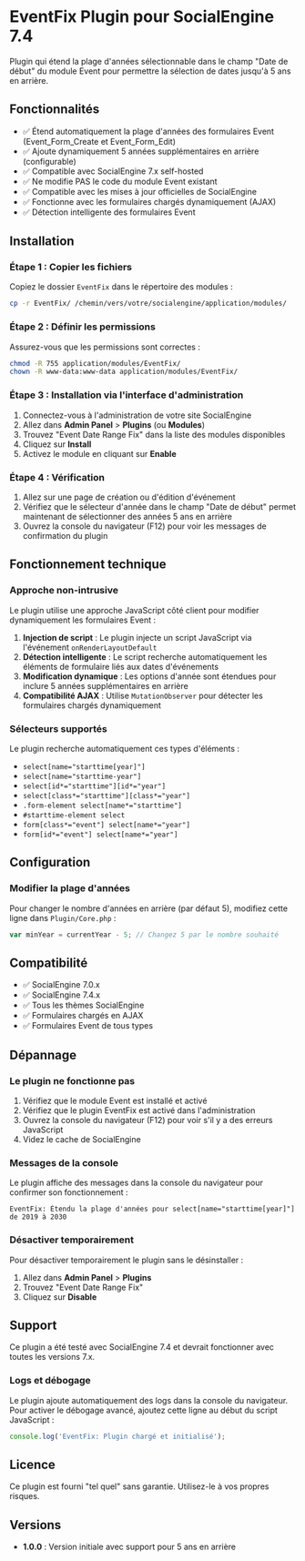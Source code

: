 # EventFix Plugin pour SocialEngine 7.4

Plugin qui étend la plage d'années sélectionnable dans le champ "Date de début" du module Event pour permettre la sélection de dates jusqu'à 5 ans en arrière.

## Fonctionnalités

- ✅ Étend automatiquement la plage d'années des formulaires Event (Event_Form_Create et Event_Form_Edit)
- ✅ Ajoute dynamiquement 5 années supplémentaires en arrière (configurable)
- ✅ Compatible avec SocialEngine 7.x self-hosted
- ✅ Ne modifie PAS le code du module Event existant
- ✅ Compatible avec les mises à jour officielles de SocialEngine
- ✅ Fonctionne avec les formulaires chargés dynamiquement (AJAX)
- ✅ Détection intelligente des formulaires Event

## Installation

### Étape 1 : Copier les fichiers

Copiez le dossier `EventFix` dans le répertoire des modules :

```bash
cp -r EventFix/ /chemin/vers/votre/socialengine/application/modules/
```

### Étape 2 : Définir les permissions

Assurez-vous que les permissions sont correctes :

```bash
chmod -R 755 application/modules/EventFix/
chown -R www-data:www-data application/modules/EventFix/
```

### Étape 3 : Installation via l'interface d'administration

1. Connectez-vous à l'administration de votre site SocialEngine
2. Allez dans **Admin Panel** > **Plugins** (ou **Modules**)
3. Trouvez "Event Date Range Fix" dans la liste des modules disponibles
4. Cliquez sur **Install** 
5. Activez le module en cliquant sur **Enable**

### Étape 4 : Vérification

1. Allez sur une page de création ou d'édition d'événement
2. Vérifiez que le sélecteur d'année dans le champ "Date de début" permet maintenant de sélectionner des années 5 ans en arrière
3. Ouvrez la console du navigateur (F12) pour voir les messages de confirmation du plugin

## Fonctionnement technique

### Approche non-intrusive

Le plugin utilise une approche JavaScript côté client pour modifier dynamiquement les formulaires Event :

1. **Injection de script** : Le plugin injecte un script JavaScript via l'événement `onRenderLayoutDefault`
2. **Détection intelligente** : Le script recherche automatiquement les éléments de formulaire liés aux dates d'événements
3. **Modification dynamique** : Les options d'année sont étendues pour inclure 5 années supplémentaires en arrière
4. **Compatibilité AJAX** : Utilise `MutationObserver` pour détecter les formulaires chargés dynamiquement

### Sélecteurs supportés

Le plugin recherche automatiquement ces types d'éléments :

- `select[name="starttime[year]"]`
- `select[name="starttime-year"]`
- `select[id*="starttime"][id*="year"]`
- `select[class*="starttime"][class*="year"]`
- `.form-element select[name*="starttime"]`
- `#starttime-element select`
- `form[class*="event"] select[name*="year"]`
- `form[id*="event"] select[name*="year"]`

## Configuration

### Modifier la plage d'années

Pour changer le nombre d'années en arrière (par défaut 5), modifiez cette ligne dans `Plugin/Core.php` :

```javascript
var minYear = currentYear - 5; // Changez 5 par le nombre souhaité
```

## Compatibilité

- ✅ SocialEngine 7.0.x
- ✅ SocialEngine 7.4.x
- ✅ Tous les thèmes SocialEngine
- ✅ Formulaires chargés en AJAX
- ✅ Formulaires Event de tous types

## Dépannage

### Le plugin ne fonctionne pas

1. Vérifiez que le module Event est installé et activé
2. Vérifiez que le plugin EventFix est activé dans l'administration
3. Ouvrez la console du navigateur (F12) pour voir s'il y a des erreurs JavaScript
4. Videz le cache de SocialEngine

### Messages de la console

Le plugin affiche des messages dans la console du navigateur pour confirmer son fonctionnement :

```
EventFix: Étendu la plage d'années pour select[name="starttime[year]"] de 2019 à 2030
```

### Désactiver temporairement

Pour désactiver temporairement le plugin sans le désinstaller :

1. Allez dans **Admin Panel** > **Plugins**
2. Trouvez "Event Date Range Fix"
3. Cliquez sur **Disable**

## Support

Ce plugin a été testé avec SocialEngine 7.4 et devrait fonctionner avec toutes les versions 7.x.

### Logs et débogage

Le plugin ajoute automatiquement des logs dans la console du navigateur. Pour activer le débogage avancé, ajoutez cette ligne au début du script JavaScript :

```javascript
console.log('EventFix: Plugin chargé et initialisé');
```

## Licence

Ce plugin est fourni "tel quel" sans garantie. Utilisez-le à vos propres risques.

## Versions

- **1.0.0** : Version initiale avec support pour 5 ans en arrière